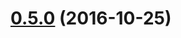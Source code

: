 <a name="0.5.0"></a>
# [0.5.0](https://github.com/ipfs/js-idb-pull-blob-store/compare/v0.4.0...v0.5.0) (2016-10-25)



